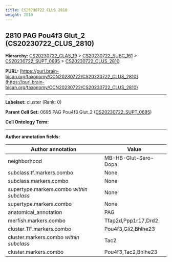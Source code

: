 ```yaml
---
title: CS20230722_CLUS_2810
weight: 2810
---
```

## 2810 PAG Pou4f3 Glut_2 (CS20230722_CLUS_2810)
<b>Hierarchy: </b>
[CS20230722_CLAS_19](../CS20230722_CLAS_19) >
[CS20230722_SUBC_161](../CS20230722_SUBC_161) >
[CS20230722_SUPT_0695](../CS20230722_SUPT_0695) >
[CS20230722_CLUS_2810](../CS20230722_CLUS_2810)

**PURL:** [https://purl.brain-bican.org/taxonomy/CCN20230722/CS20230722_CLUS_2810](https://purl.brain-bican.org/taxonomy/CCN20230722/CS20230722_CLUS_2810)

---


**Labelset:** cluster (Rank: 0)

**Parent Cell Set:** 0695 PAG Pou4f3 Glut_2 ([CS20230722_SUPT_0695](../CS20230722_SUPT_0695))



**Cell Ontology Term:** 

[MARKER GENES.]: #


---

[TRANSFERRED ANNOTATIONS.]: #


[AUTHOR ANNOTATION FIELDS.]: #


**Author annotation fields:**

| Author annotation | Value |
|-------------------|-------|
|neighborhood|MB-HB-Glut-Sero-Dopa|
|subclass.tf.markers.combo|None|
|subclass.markers.combo|None|
|supertype.markers.combo _within subclass_|None|
|supertype.markers.combo|None|
|anatomical_annotation|PAG|
|merfish.markers.combo|Tfap2d,Ppp1r17,Drd2|
|cluster.TF.markers.combo|Pou4f3,Gli2,Bhlhe23|
|cluster.markers.combo _within subclass_|Tac2|
|cluster.markers.combo|Pou4f3,Tac2,Bhlhe23|
